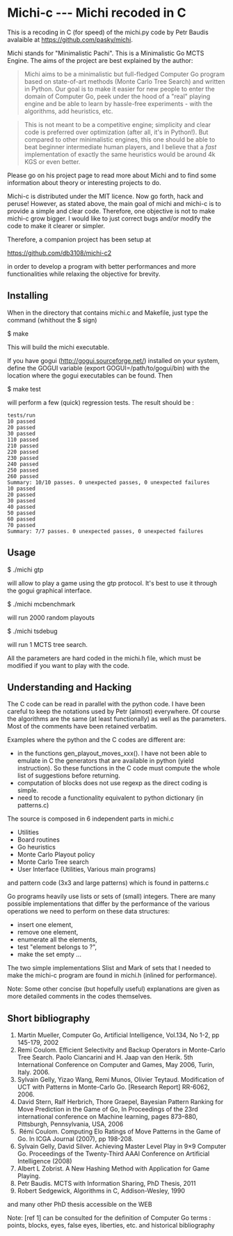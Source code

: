 Michi-c --- Michi recoded in C
==============================

This is a recoding in C (for speed) of the michi.py code by Petr Baudis avalaible at 
https://github.com/pasky/michi.

Michi stands for "Minimalistic Pachi". This is a Minimalistic Go MCTS Engine. The aims of the project are best explained by the author: 

> Michi aims to be a minimalistic but full-fledged Computer Go program based
> on state-of-art methods (Monte Carlo Tree Search) and written in Python.
> Our goal is to make it easier for new people to enter the domain of
> Computer Go, peek under the hood of a "real" playing engine and be able
> to learn by hassle-free experiments - with the algorithms, add heuristics,
> etc.

> This is not meant to be a competitive engine; simplicity and clear code is
> preferred over optimization (after all, it's in Python!).  But compared to
> other minimalistic engines, this one should be able to beat beginner
> intermediate human players, and I believe that a *fast* implementation
> of exactly the same heuristics would be around 4k KGS or even better.

Please go on his project page to read more about Michi and to find some information about theory or interesting projects to do.

Michi-c is distributed under the MIT licence.  Now go forth, hack and peruse!
However, as stated above, the main goal of michi and michi-c is to provide a simple and clear code. Therefore, one objective is not to make michi-c grow bigger.
I would like to just correct bugs and/or modify the code to make it clearer or simpler.

Therefore, a companion project has been setup at 

https://github.com/db3108/michi-c2

in order to develop a program with better performances and more functionalities while relaxing the objective for brevity.

Installing
----------

When in the directory that contains michi.c and Makefile, just type the command
(whithout the $ sign)

$ make

This will build the michi executable.

If you have gogui (http://gogui.sourceforge.net/) installed on your system, define the GOGUI variable (export GOGUI=/path/to/gogui/bin) with the location where the gogui executables can be found. Then 

$ make test

will perform a few (quick) regression tests. The result should be :

    tests/run
    10 passed
    20 passed
    30 passed
    110 passed
    210 passed
    220 passed
    230 passed
    240 passed
    250 passed
    260 passed
    Summary: 10/10 passes. 0 unexpected passes, 0 unexpected failures
    10 passed
    20 passed
    30 passed
    40 passed
    50 passed
    60 passed
    70 passed
    Summary: 7/7 passes. 0 unexpected passes, 0 unexpected failures
 
Usage
-----

$ ./michi gtp

will allow to play a game using the gtp protocol. It's best to use it through the gogui graphical interface.

$ ./michi mcbenchmark

will run 2000 random playouts

$ ./michi tsdebug

will run 1 MCTS tree search.

All the parameters are hard coded in the michi.h file, which must be modified if you want to play with the code.

Understanding and Hacking
-------------------------

The C code can be read in parallel with the python code. 
I have been careful to keep the notations used by Petr (almost) everywhere.
Of course the algorithms are the same (at least functionally) as well as the
parameters. Most of the comments have been retained verbatim.

Examples where the python and the C codes are different are:
- in the functions gen_playout_moves_xxx(). I have not been able to emulate in 
  C the generators that are available in python (yield instruction). So these
  functions in the C code must compute the whole list of suggestions before 
  returning.
- computation of blocks does not use regexp as the direct coding is simple.
- need to recode a functionality equivalent to python dictionary (in patterns.c)

The source is composed in 6 independent parts in michi.c
- Utilities
- Board routines
- Go heuristics
- Monte Carlo Playout policy
- Monte Carlo Tree search
- User Interface (Utilities, Various main programs)

and pattern code (3x3 and large patterns) which is found in patterns.c

Go programs heavily use lists or sets of (small) integers. There are many possible implementations that differ by the performance of the various operations we need to perform on these data structures:
- insert one element,
- remove one element, 
- enumerate all the elements, 
- test "element belongs to ?", 
- make the set empty ...

The two simple implementations Slist and Mark of sets that I needed to make the michi-c program are found in michi.h (inlined for performance).

Note: Some other concise (but hopefully useful) explanations are given as more detailed comments in the codes themselves.

Short bibliography
------------------

1.  Martin Mueller, Computer Go, Artificial Intelligence, Vol.134, No 1-2,
    pp 145-179, 2002
2.  Remi Coulom.  Efficient Selectivity and Backup Operators in Monte-Carlo Tree
    Search.  Paolo Ciancarini and H. Jaap van den Herik.  5th International 
    Conference on Computer and Games, May 2006, Turin, Italy.  2006. 
    <inria-00116992>
3.  Sylvain Gelly, Yizao Wang, Remi Munos, Olivier Teytaud.  Modification of UCT
    with Patterns in Monte-Carlo Go. [Research Report] RR-6062, 2006.
    <inria-00117266v3>
4.  David Stern, Ralf Herbrich, Thore Graepel, Bayesian Pattern Ranking for Move
    Prediction in the Game of Go, In Proceedings of the 23rd international 
    conference on Machine learning, pages 873–880, Pittsburgh, Pennsylvania, 
    USA, 2006
5.  Rémi Coulom. Computing Elo Ratings of Move Patterns in the Game of Go. 
    In ICGA Journal (2007), pp 198-208.
6.  Sylvain Gelly, David Silver. Achieving Master Level Play in 9×9 Computer Go.
    Proceedings of the Twenty-Third AAAI Conference on Artificial Intelligence 
    (2008)
7.  Albert L Zobrist. A New Hashing Method with Application for Game Playing.
8.  Petr Baudis. MCTS with Information Sharing, PhD Thesis, 2011
9.  Robert Sedgewick, Algorithms in C, Addison-Wesley, 1990

and many other PhD thesis accessible on the WEB

Note: [ref 1] can be consulted for the definition of Computer Go terms : 
      points, blocks, eyes, false eyes, liberties, etc.
      and historical bibliography


